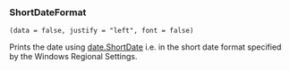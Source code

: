 ### ShortDateFormat

``` suneido
(data = false, justify = "left", font = false)
```

Prints the date using [date.ShortDate](<../../Language/Reference/Date/date.ShortDate.md>) i.e. in the short date format specified by the Windows Regional Settings.